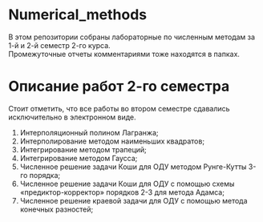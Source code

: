 # Numerical_methods
В этом репозитории собраны лабораторные по численным методам за 1-й и 2-й семестр 2-го курса.<br>
Промежуточные отчеты комментариями тоже находятся в папках.<br>
# Описание работ 2-го семестра<br>
Стоит отметить, что все работы во втором семестре сдавались исключительно в электронном виде.<br>
1. Интерполяционный полином Лагранжа;<br>
2. Интерполирование методом наименьших квадратов;<br>
3. Интегрирование методом трапеций;<br>
4. Интегрирование методом Гаусса;<br>
5. Численное решение задачи Коши для ОДУ методом Рунге-Кутты 3-го порядка;<br>
6. Численное решение задачи Коши для ОДУ с помощью схемы «предиктор-корректор» порядков 2-3 для метода Адамса;<br>
7. Численное решение краевой задачи для ОДУ с помощью метода конечных разностей;
